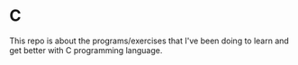 # C
This repo is about the programs/exercises that I've been doing to learn and get better with C programming language.
